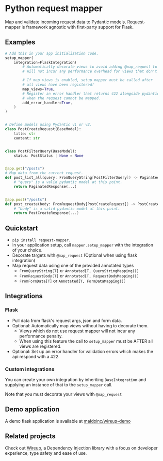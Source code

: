 # Python request mapper

Map and validate incoming request data to Pydantic models. Request-mapper is framework agnostic with first-party
support for Flask.

## Examples

```python
# Add this in your app initialization code.
setup_mapper(
    integration=FlaskIntegration(
        # Automatically decorate views to avoid adding @map_request to every view.
        # Will not incur any performance overhead for views that don't use request-mapper.

        # If map_views is enabled, setup_mapper must be called after 
        # all views have been registered!
        map_views=True,
        # Register an error handler that returns 422 alongside pydantic validation errors
        # when the request cannot be mapped.
        add_error_handler=True,
    )
)


# Define models using Pydantic v1 or v2.
class PostCreateRequest(BaseModel):
    title: str
    content: str


class PostFilterQuery(BaseModel):
    status: PostStatus | None = None


@app.get("/posts")
# Map data from the current request.
def post_list_all(query: FromQueryString[PostFilterQuery]) -> PaginatedResponse[Post]:
    # "query" is a valid pydantic model at this point.
    return PaginatedResponse(...)


@app.post("/posts")
def post_create(body: FromRequestBody[PostCreateRequest]) -> PostCreateResponse:
    # "body" is a valid pydantic model at this point.
    return PostCreateResponse(...)

```

## Quickstart

* `pip install request-mapper`.
* In your application setup, call `mapper.setup_mapper` with the integration of your choice.
* Decorate targets with `@map_request` (Optional when using flask integration)
* Map request data using one of the provided annotated types
    * `FromQueryString[T]` or `Annotated[T, QueryStringMapping()]`
    * `FromRequestBody[T]` or  `Annotated[T, RequestBodyMapping()]`
    * `FromFormData[T]` or `Annotated[T, FormDataMapping()]`

## Integrations

### Flask

* Pull data from flask's request args, json and form data.
* Optional: Automatically map views without having to decorate them.
    * Views which do not use request mapper will not incur any performance penalty.
    * When using this feature the call to `setup_mapper` must be AFTER all views are registered.
* Optional: Set up an error handler for validation errors which makes the api respond with a 422.

### Custom integrations

You can create your own integration by inheriting `BaseIntegration` and supplying an instance of that
to the `setup_mapper` call.

Note that you must decorate your views with `@map_request`

## Demo application

A demo flask application is available at [maldoinc/wireup-demo](https://github.com/maldoinc/wireup-demo)

## Related projects

Check out [Wireup](https://github.com/maldoinc/wireup), a Dependency Injection library with
a focus on developer experience, type safety and ease of use.
